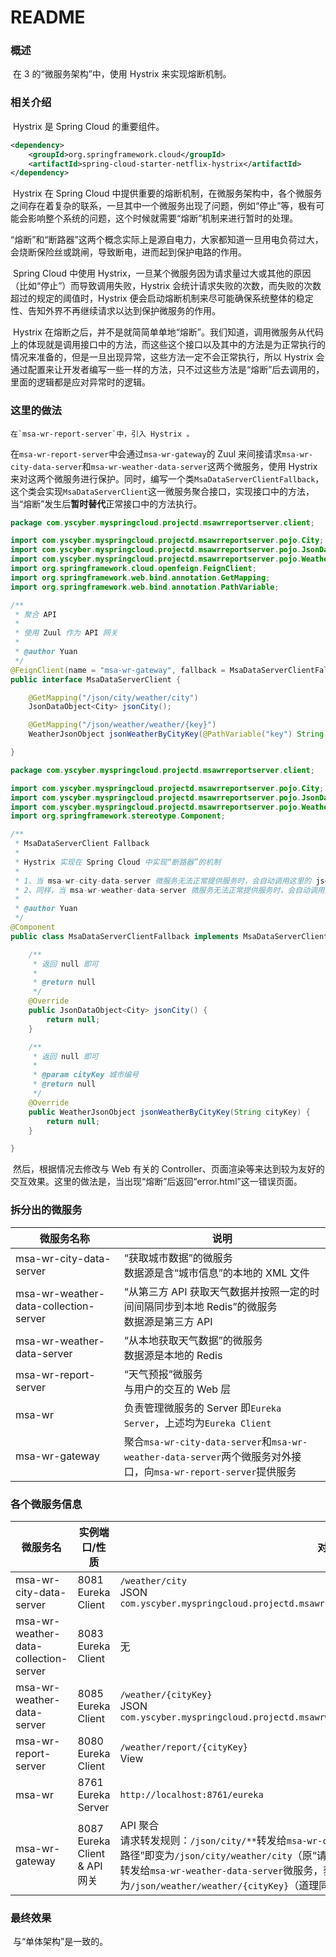 # README



### 概述

​	在 3 的“微服务架构”中，使用 Hystrix 来实现熔断机制。



### 相关介绍

​	Hystrix 是 Spring Cloud 的重要组件。

```xml
<dependency>
    <groupId>org.springframework.cloud</groupId>
    <artifactId>spring-cloud-starter-netflix-hystrix</artifactId>
</dependency>
```

​	Hystrix 在 Spring Cloud 中提供重要的熔断机制，在微服务架构中，各个微服务之间存在着复杂的联系，一旦其中一个微服务出现了问题，例如“停止”等，极有可能会影响整个系统的问题，这个时候就需要“熔断”机制来进行暂时的处理。

​	“熔断”和“断路器”这两个概念实际上是源自电力，大家都知道一旦用电负荷过大，会烧断保险丝或跳闸，导致断电，进而起到保护电路的作用。

​	Spring Cloud 中使用 Hystrix，一旦某个微服务因为请求量过大或其他的原因（比如“停止”）而导致调用失败，Hystrix 会统计请求失败的次数，而失败的次数超过的规定的阈值时，Hystrix 便会启动熔断机制来尽可能确保系统整体的稳定性、告知外界不再继续请求以达到保护微服务的作用。

​	Hystrix 在熔断之后，并不是就简简单单地“熔断”。我们知道，调用微服务从代码上的体现就是调用接口中的方法，而这些这个接口以及其中的方法是为正常执行的情况来准备的，但是一旦出现异常，这些方法一定不会正常执行，所以 Hystrix 会通过配置来让开发者编写一些一样的方法，只不过这些方法是“熔断”后去调用的，里面的逻辑都是应对异常时的逻辑。



### 这里的做法

 	在`msa-wr-report-server`中，引入 Hystrix 。

​	在`msa-wr-report-server`中会通过`msa-wr-gateway`的 Zuul 来间接请求`msa-wr-city-data-server`和`msa-wr-weather-data-server`这两个微服务，使用 Hystrix 来对这两个微服务进行保护。同时，编写一个类`MsaDataServerClientFallback`，这个类会实现`MsaDataServerClient`这一微服务聚合接口，实现接口中的方法，当“熔断”发生后**暂时替代**正常接口中的方法执行。

```java
package com.yscyber.myspringcloud.projectd.msawrreportserver.client;

import com.yscyber.myspringcloud.projectd.msawrreportserver.pojo.City;
import com.yscyber.myspringcloud.projectd.msawrreportserver.pojo.JsonDataObject;
import com.yscyber.myspringcloud.projectd.msawrreportserver.pojo.WeatherJsonObject;
import org.springframework.cloud.openfeign.FeignClient;
import org.springframework.web.bind.annotation.GetMapping;
import org.springframework.web.bind.annotation.PathVariable;

/**
 * 聚合 API
 *
 * 使用 Zuul 作为 API 网关
 *
 * @author Yuan
 */
@FeignClient(name = "msa-wr-gateway", fallback = MsaDataServerClientFallback.class)
public interface MsaDataServerClient {

    @GetMapping("/json/city/weather/city")
    JsonDataObject<City> jsonCity();

    @GetMapping("/json/weather/weather/{key}")
    WeatherJsonObject jsonWeatherByCityKey(@PathVariable("key") String cityKey);

}
```

```java
package com.yscyber.myspringcloud.projectd.msawrreportserver.client;

import com.yscyber.myspringcloud.projectd.msawrreportserver.pojo.City;
import com.yscyber.myspringcloud.projectd.msawrreportserver.pojo.JsonDataObject;
import com.yscyber.myspringcloud.projectd.msawrreportserver.pojo.WeatherJsonObject;
import org.springframework.stereotype.Component;

/**
 * MsaDataServerClient Fallback
 *
 * Hystrix 实现在 Spring Cloud 中实现“断路器”的机制
 *
 * 1、当 msa-wr-city-data-server 微服务无法正常提供服务时，会自动调用这里的 jsonCity 方法而不再去调用 MsaDataServerClient 中的 jsonCity 方法
 * 2、同样，当 msa-wr-weather-data-server 微服务无法正常提供服务时，会自动调用这里的 jsonWeatherByCityKey 方法而不去调用 MsaDataServerClient 中的 jsonWeatherByCityKey 方法
 *
 * @author Yuan
 */
@Component
public class MsaDataServerClientFallback implements MsaDataServerClient {

    /**
     * 返回 null 即可
     *
     * @return null
     */
    @Override
    public JsonDataObject<City> jsonCity() {
        return null;
    }

    /**
     * 返回 null 即可
     *
     * @param cityKey 城市编号
     * @return null
     */
    @Override
    public WeatherJsonObject jsonWeatherByCityKey(String cityKey) {
        return null;
    }

}
```

​	然后，根据情况去修改与 Web 有关的 Controller、页面渲染等来达到较为友好的交互效果。这里的做法是，当出现“熔断”后返回“error.html”这一错误页面。



### 拆分出的微服务

| 微服务名称                            | 说明                                                         |
| ------------------------------------- | ------------------------------------------------------------ |
| msa-wr-city-data-server               | “获取城市数据”的微服务<br/>数据源是含“城市信息”的本地的 XML 文件 |
| msa-wr-weather-data-collection-server | “从第三方 API 获取天气数据并按照一定的时间间隔同步到本地 Redis”的微服务<br/>数据源是第三方 API |
| msa-wr-weather-data-server            | “从本地获取天气数据”的微服务<br/>数据源是本地的 Redis        |
| msa-wr-report-server                  | “天气预报”微服务<br/>与用户的交互的 Web 层                   |
| msa-wr                                | 负责管理微服务的 Server 即`Eureka Server`，上述均为`Eureka Client` |
| msa-wr-gateway                        | 聚合`msa-wr-city-data-server`和`msa-wr-weather-data-server`两个微服务对外接口，向`msa-wr-report-server`提供服务 |



### 各个微服务信息

| 微服务名                              | 实例端口/性质                    | 对外接口                                                     |
| ------------------------------------- | -------------------------------- | ------------------------------------------------------------ |
| msa-wr-city-data-server               | 8081<br/>Eureka Client           | `/weather/city`<br/>JSON<br/>`com.yscyber.myspringcloud.projectd.msawrcitydataserver.pojo.JsonDataObject` |
| msa-wr-weather-data-collection-server | 8083<br/>Eureka Client           | 无                                                           |
| msa-wr-weather-data-server            | 8085<br/>Eureka Client           | `/weather/{cityKey}`<br/>JSON<br/>`com.yscyber.myspringcloud.projectd.msawrweatherdataserver.pojo.json.WeatherJsonObject` |
| msa-wr-report-server                  | 8080<br/>Eureka Client           | `/weather/report/{cityKey}`<br/>View                         |
| msa-wr                                | 8761<br/>Eureka Server           | `http://localhost:8761/eureka`                               |
| msa-wr-gateway                        | 8087<br>Eureka Client & API 网关 | API 聚合<br/>请求转发规则：`/json/city/**`转发给`msa-wr-city-data-server`微服务，获取“城市”数据的“请求路径”即变为`/json/city/weather/city`（原“请求路径”加上“请求转发规则”）；`/json/weather/**`转发给`msa-wr-weather-data-server`微服务，获取“对应城市的天气”数据的请求数据即变为`/json/weather/weather/{cityKey}`（道理同上） |



### 最终效果

​	与“单体架构”是一致的。